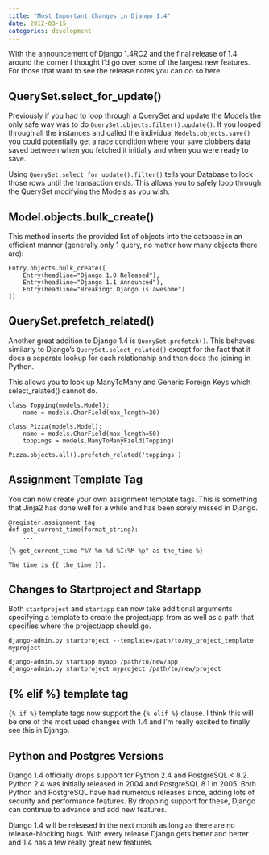 ```yaml
---
title: "Most Important Changes in Django 1.4"
date: 2012-03-15
categories: development
---
```


With the announcement of Django 1.4RC2 and the final release of 1.4 around the corner I thought I’d go over some of the largest new features. For those that want to see the release notes you can do so here.


## QuerySet.select_for_update()
Previously if you had to loop through a QuerySet and update the Models the only safe way was to do `QuerySet.objects.filter().update()`. If you looped through all the instances and called the individual `Models.objects.save()` you could potentially get a race condition where your save clobbers data saved between when you fetched it initially and when you were ready to save.

Using `QuerySet.select_for_update().filter()` tells your Database to lock those rows until the transaction ends. This allows you to safely loop through the QuerySet modifying the Models as you wish.

## Model.objects.bulk_create()
This method inserts the provided list of objects into the database in an efficient manner (generally only 1 query, no matter how many objects there are):

```
Entry.objects.bulk_create([
    Entry(headline="Django 1.0 Released"),
    Entry(headline="Django 1.1 Announced"),
    Entry(headline="Breaking: Django is awesome")
])
```

## QuerySet.prefetch_related()
Another great addition to Django 1.4 is `QuerySet.prefetch()`. This behaves similarly to Django’s `QuerySet.select_related()` except for the fact that it does a separate lookup for each relationship and then does the joining in Python.

This allows you to look up ManyToMany and Generic Foreign Keys which select_related() cannot do.

```
class Topping(models.Model):
    name = models.CharField(max_length=30)
 
class Pizza(models.Model):
    name = models.CharField(max_length=50)
    toppings = models.ManyToManyField(Topping)
 
Pizza.objects.all().prefetch_related('toppings')
```

## Assignment Template Tag
You can now create your own assignment template tags. This is something that Jinja2 has done well for a while and has been sorely missed in Django.

```
@register.assignment_tag
def get_current_time(format_string):
    ...
```

```
{% get_current_time "%Y-%m-%d %I:%M %p" as the_time %}
 
The time is {{ the_time }}.
```

## Changes to Startproject and Startapp
Both `startproject` and `startapp` can now take additional arguments specifying a template to create the project/app from as well as a path that specifies where the project/app should go.

```
django-admin.py startproject --template=/path/to/my_project_template myproject
 
django-admin.py startapp myapp /path/to/new/app
django-admin.py startproject myproject /path/to/new/project
```

## {% elif %} template tag
`{% if %}` template tags now support the `{% elif %}` clause. I think this will be one of the most used changes with 1.4 and I’m really excited to finally see this in Django.

## Python and Postgres Versions
Django 1.4 officially drops support for Python 2.4 and PostgreSQL < 8.2. Python 2.4 was initially released in 2004 and PostgreSQL 8.1 in 2005. Both Python and PostgreSQL have had numerous releases since, adding lots of security and performance features. By dropping support for these, Django can continue to advance and add new features.

Django 1.4 will be released in the next month as long as there are no release-blocking bugs. With every release Django gets better and better and 1.4 has a few really great new features.